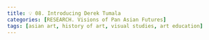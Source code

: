 ```yaml
---
title: 💡 08. Introducing Derek Tumala
categories: [RESEARCH. Visions of Pan Asian Futures]
tags: [asian art, history of art, visual studies, art education]
---
```


